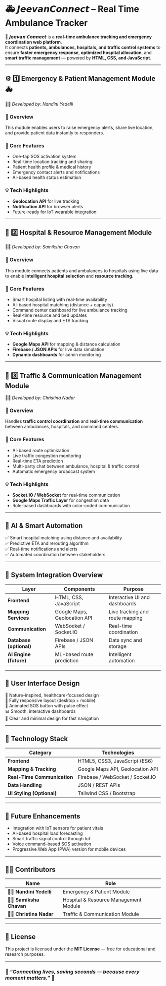 # 🚑 **𝙅𝙚𝙚𝙫𝙖𝙣𝘾𝙤𝙣𝙣𝙚𝙘𝙩 – Real Time Ambulance Tracker**

🚨 **𝙅𝙚𝙚𝙫𝙖𝙣 𝘾𝙤𝙣𝙣𝙚𝙘𝙩** is a **real-time ambulance tracking and emergency coordination web platform**.  
It connects **patients, ambulances, hospitals, and traffic control systems** to ensure **faster emergency response**, **optimized hospital allocation**, and **smart traffic management** — powered by **HTML, CSS, and JavaScript**.

---

## ⚙️ **1️⃣ Emergency & Patient Management Module** 🚑  
👩‍💻 *Developed by: Nandini Yedelli*

### 🧭 Overview  
This module enables users to raise emergency alerts, share live location, and provide patient data instantly to responders.

### 🔹 Core Features
- One-tap SOS activation system  
- Real-time location tracking and sharing  
- Patient health profile & medical history  
- Emergency contact alerts and notifications  
- AI-based health status estimation  

### 💡 Tech Highlights
- **Geolocation API** for live tracking  
- **Notification API** for browser alerts  
- Future-ready for IoT wearable integration  

---

## 🏥 **2️⃣ Hospital & Resource Management Module**  
👩‍💻 *Developed by: Samiksha Chavan*

### 🧭 Overview  
This module connects patients and ambulances to hospitals using live data to enable **intelligent hospital selection** and **resource tracking**.

### 🔹 Core Features
- Smart hospital listing with real-time availability  
- AI-based hospital matching (distance + capacity)  
- Command center dashboard for live ambulance tracking  
- Real-time resource and bed updates  
- Visual route display and ETA tracking  

### 💡 Tech Highlights
- **Google Maps API** for mapping & distance calculation  
- **Firebase / JSON APIs** for live data simulation  
- **Dynamic dashboards** for admin monitoring  

---

## 🚦 **3️⃣ Traffic & Communication Management Module**  
👩‍💻 *Developed by: Christina Nadar*

### 🧭 Overview  
Handles **traffic control coordination** and **real-time communication** between ambulances, hospitals, and command centers.

### 🔹 Core Features
- AI-based route optimization  
- Live traffic congestion monitoring  
- Real-time ETA prediction  
- Multi-party chat between ambulance, hospital & traffic control  
- Automatic emergency broadcast system  

### 💡 Tech Highlights
- **Socket.IO / WebSocket** for real-time communication  
- **Google Maps Traffic Layer** for congestion data  
- Role-based dashboards with color-coded communication  

---

## 🧠 **AI & Smart Automation**

✅ Smart hospital matching using distance and availability  
✅ Predictive ETA and rerouting algorithm  
✅ Real-time notifications and alerts  
✅ Automated coordination between stakeholders  

---

## 🔗 **System Integration Overview**

| Layer | Components | Purpose |
|-------|-------------|----------|
| **Frontend** | HTML, CSS, JavaScript | Interactive UI and dashboards |
| **Mapping Services** | Google Maps, Geolocation API | Live tracking and route mapping |
| **Communication** | WebSocket / Socket.IO | Real-time coordination |
| **Database (optional)** | Firebase / JSON APIs | Data sync and storage |
| **AI Engine (future)** | ML-based route prediction | Intelligent automation |

---

## 🎨 **User Interface Design**

🌿 Nature-inspired, healthcare-focused design  
📱 Fully responsive layout (desktop + mobile)  
🚨 Animated SOS button with pulse effect  
📊 Smooth, interactive dashboards  
🎯 Clear and minimal design for fast navigation  

---

## 🧰 **Technology Stack**

| Category | Technologies |
|-----------|---------------|
| **Frontend** | HTML5, CSS3, JavaScript (ES6) |
| **Mapping & Tracking** | Google Maps API, Geolocation API |
| **Real-Time Communication** | Firebase / WebSocket / Socket.IO |
| **Data Handling** | JSON / REST APIs |
| **UI Styling (Optional)** | Tailwind CSS / Bootstrap |

---

## 🚀 **Future Enhancements**

- Integration with IoT sensors for patient vitals  
- AI-based hospital load forecasting  
- Smart traffic signal control through IoT  
- Voice command–based SOS activation  
- Progressive Web App (PWA) version for mobile devices  

---

## 👩‍💻 **Contributors**

| Name | Role |
|------|------|
| 👩‍💻 **Nandini Yedelli** | Emergency & Patient Module |
| 👩‍💻 **Samiksha Chavan** | Hospital & Resource Management Module |
| 👩‍💻 **Christina Nadar** | Traffic & Communication Module |

---

## 📜 **License**

This project is licensed under the **MIT License** — free for educational and research purposes.

---

### 🌟 *“Connecting lives, saving seconds — because every moment matters.”* 🌟